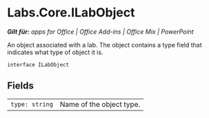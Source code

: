 
# Labs.Core.ILabObject

 _**Gilt für:** apps for Office | Office Add-ins | Office Mix | PowerPoint_

An object associated with a lab. The object contains a type field that indicates what type of object it is.

```
interface ILabObject
```


## Fields


|||
|:-----|:-----|
| `type: string`|Name of the object type.|

